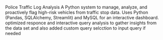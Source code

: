 Police Traffic Log Analysis
A Python system to manage, analyze, and proactively flag high-risk vehicles from traffic stop data.
Uses Python (Pandas, SQLAlchemy, Streamlit) and MySQL for an interactive dashboard.
optimized responce and interactive query analysis to gather insights from the data set and also added custom query selcction to input query if needed
